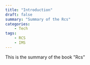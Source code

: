 ```yaml
---
title: "Introduction"
draft: false
summary: "Summary of the Rcs"
categories: 
    - Tech
tags:
    - RCS
    - IMS
---
```

This is the summary of the book "Rcs"